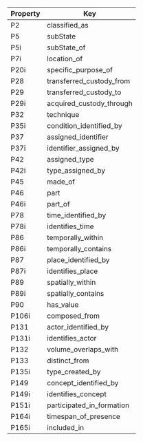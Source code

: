 Property | Key
-------- | ---
P2 | classified_as
P5 | subState
P5i | subState_of
P7i | location_of
P20i | specific_purpose_of
P28 | transferred_custody_from
P29 | transferred_custody_to
P29i | acquired_custody_through
P32 | technique
P35i | condition_identified_by
P37 | assigned_identifier
P37i | identifier_assigned_by
P42 | assigned_type
P42i | type_assigned_by
P45 | made_of
P46 | part
P46i | part_of
P78 | time_identified_by
P78i | identifies_time
P86 | temporally_within
P86i | temporally_contains
P87 | place_identified_by
P87i | identifies_place
P89 | spatially_within
P89i | spatially_contains
P90 | has_value
P106i | composed_from
P131 | actor_identified_by
P131i | identifies_actor
P132 | volume_overlaps_with
P133 | distinct_from
P135i | type_created_by
P149 | concept_identified_by
P149i | identifies_concept
P151i | participated_in_formation
P164i | timespan_of_presence
P165i | included_in